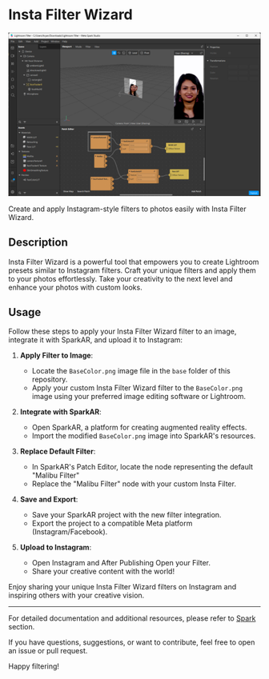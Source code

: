# Insta Filter Wizard

<img src="./base/SparkAR.png"></img>

Create and apply Instagram-style filters to photos easily with Insta Filter Wizard.

## Description

Insta Filter Wizard is a powerful tool that empowers you to create Lightroom presets similar to Instagram filters. Craft your unique filters and apply them to your photos effortlessly. Take your creativity to the next level and enhance your photos with custom looks.

## Usage

Follow these steps to apply your Insta Filter Wizard filter to an image, integrate it with SparkAR, and upload it to Instagram:

1. **Apply Filter to Image**:
   - Locate the `BaseColor.png` image file in the `base` folder of this repository.
   - Apply your custom Insta Filter Wizard filter to the `BaseColor.png` image using your preferred image editing software or Lightroom.

2. **Integrate with SparkAR**:
   - Open SparkAR, a platform for creating augmented reality effects.
   - Import the modified `BaseColor.png` image into SparkAR's resources.

3. **Replace Default Filter**:
   - In SparkAR's Patch Editor, locate the node representing the default "Malibu Filter"
   - Replace the "Malibu Filter" node with your custom Insta Filter.

4. **Save and Export**:
   - Save your SparkAR project with the new filter integration.
   - Export the project to a compatible Meta platform (Instagram/Facebook).

5. **Upload to Instagram**:
   - Open Instagram and After Publishing Open your Filter.
   - Share your creative content with the world!

Enjoy sharing your unique Insta Filter Wizard filters on Instagram and inspiring others with your creative vision.

---

For detailed documentation and additional resources, please refer to [Spark](https://spark.meta.com/learn/) section.

If you have questions, suggestions, or want to contribute, feel free to open an issue or pull request.

Happy filtering!